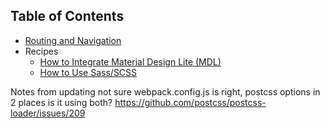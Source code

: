 ## Table of Contents

- [Routing and Navigation](routing-and-navigation.md)
- Recipes
  - [How to Integrate Material Design Lite (MDL)](recipes/how-to-integrate-material-design-lite.md)
  - [How to Use Sass/SCSS](recipes/how-to-use-sass.md)

Notes from updating
not sure webpack.config.js is right, postcss options in 2 places is it using both?
  https://github.com/postcss/postcss-loader/issues/209